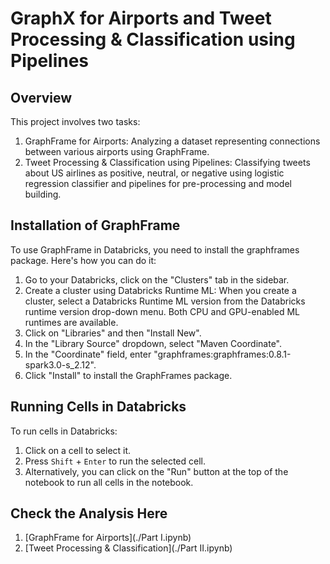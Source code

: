 # GraphX for Airports and Tweet Processing & Classification using Pipelines

## Overview
This project involves two tasks:
1. GraphFrame for Airports: Analyzing a dataset representing connections between various airports using GraphFrame.
2. Tweet Processing & Classification using Pipelines: Classifying tweets about US airlines as positive, neutral, or negative using logistic regression classifier and pipelines for pre-processing and model building.

## Installation of GraphFrame
To use GraphFrame in Databricks, you need to install the graphframes package. Here's how you can do it:
1. Go to your Databricks, click on the "Clusters" tab in the sidebar.
2. Create a cluster using Databricks Runtime ML: When you create a cluster, select a Databricks Runtime ML version from the Databricks runtime version drop-down menu. Both CPU and GPU-enabled ML runtimes are available.
3. Click on "Libraries" and then "Install New".
5. In the "Library Source" dropdown, select "Maven Coordinate".
6. In the "Coordinate" field, enter "graphframes:graphframes:0.8.1-spark3.0-s_2.12".
7. Click "Install" to install the GraphFrames package.

## Running Cells in Databricks
To run cells in Databricks:
1. Click on a cell to select it.
2. Press `Shift` + `Enter` to run the selected cell.
3. Alternatively, you can click on the "Run" button at the top of the notebook to run all cells in the notebook.

## Check the Analysis Here
1. [GraphFrame for Airports](./Part I.ipynb)
2. [Tweet Processing & Classification](./Part II.ipynb)
